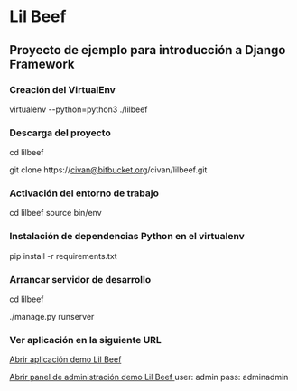  # Lil Beef
 
 ## Proyecto de ejemplo para introducción a Django Framework
 
 ### Creación del VirtualEnv
 
 virtualenv --python=python3 ./lilbeef
 
 ### Descarga del proyecto
 
 cd lilbeef
 
 git clone https://civan@bitbucket.org/civan/lilbeef.git
 
 
 ### Activación del entorno de trabajo
  
 cd lilbeef
 source bin/env
 
 
 ### Instalación de dependencias Python en el virtualenv
 
 pip install -r requirements.txt
 
 
 ### Arrancar servidor de desarrollo
 
 cd lilbeef
 
 ./manage.py runserver
 
 
 ### Ver aplicación en la siguiente URL
 
[ Abrir aplicación demo Lil Beef ](http://127.0.0.1:8000/) 

[ Abrir panel de administración demo Lil Beef ](http://127.0.0.1:8000/admin/) user: admin pass: adminadmin

